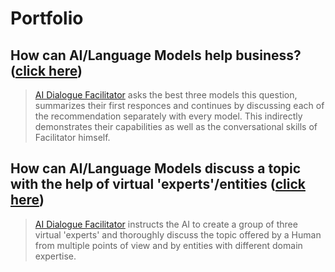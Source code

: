 # Portfolio
## How can AI/Language Models help business? ([click here](https://github.com/ai-dialogue-facilitator/how-can-ai-help-business))
> [AI Dialogue Facilitator](https://github.com/alxfed) asks the best three models this question, summarizes their first responces and continues by discussing each of the recommendation separately with every model. This indirectly demonstrates their capabilities as well as the conversational skills of Facilitator himself.

## How can AI/Language Models discuss a topic with the help of virtual 'experts'/entities ([click here](https://github.com/ai-dialogue-facilitator/discussion-with-experts))
> [AI Dialogue Facilitator](https://github.com/alxfed) instructs the AI to create a group of three virtual 'experts' and thoroughly discuss the topic offered by a Human from multiple points of view and by entities with different domain expertise.
